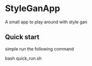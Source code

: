 # StyleGanApp
A small app to play around with style gan

## Quick start
simple run the following command

bash quick_run.sh
